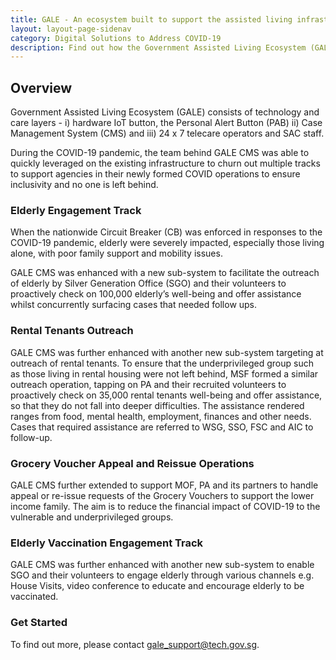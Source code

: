 ```yaml
---
title: GALE - An ecosystem built to support the assisted living infrastructure in Singapore
layout: layout-page-sidenav
category: Digital Solutions to Address COVID-19
description: Find out how the Government Assisted Living Ecosystem (GALE) supports seniors, rental tenants and lower income families amidst the COVID-19 pandemic.
---
```


## Overview
Government Assisted Living Ecosystem (GALE) consists of technology and care layers - i) hardware IoT button, the Personal Alert Button (PAB) 
ii) Case Management System (CMS) and iii) 24 x 7 telecare operators and SAC staff.

During the COVID-19 pandemic, the team behind GALE CMS was able to quickly leveraged on the existing infrastructure to churn out multiple tracks to support 
agencies in their newly formed COVID operations to ensure inclusivity and no one is left behind.

### Elderly Engagement Track
When the nationwide Circuit Breaker (CB) was enforced in responses to the COVID-19 pandemic, elderly were severely impacted, especially those living alone, 
with poor family support and mobility issues.

GALE CMS was enhanced with a new sub-system to facilitate the outreach of elderly by Silver Generation Office (SGO) and their volunteers to proactively 
check on 100,000 elderly’s well-being and offer assistance whilst concurrently surfacing cases that needed follow ups.

### Rental Tenants Outreach
GALE CMS was further enhanced with another new sub-system targeting at outreach of rental tenants. To ensure that the underprivileged group such as those 
living in rental housing were not left behind, MSF formed a similar outreach operation, tapping on PA and their recruited volunteers to proactively check 
on 35,000 rental tenants well-being and offer assistance, so that they do not fall into deeper difficulties. The assistance rendered ranges from food, 
mental health, employment, finances and other needs. Cases that required assistance are referred to WSG, SSO, FSC and AIC to follow-up.

### Grocery Voucher Appeal and Reissue Operations
GALE CMS further extended to support MOF, PA and its partners to handle appeal or re-issue requests of the Grocery Vouchers to support the lower income family. 
The aim is to reduce the financial impact of COVID-19 to the vulnerable and underprivileged groups.

### Elderly Vaccination Engagement Track
GALE CMS was further enhanced with another new sub-system to enable SGO and their volunteers to engage elderly through various channels e.g. House Visits, 
video conference to educate and encourage elderly to be vaccinated.

### Get Started
To find out more, please contact <gale_support@tech.gov.sg>.
